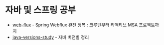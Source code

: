 # 자바 및 스프링 공부
- [web-flux](https://github.com/whitewise95/java-spring-study/tree/main/./web-flux) -   Spring Webflux 완전 정복 : 코루틴부터 리액티브 MSA 프로젝트까지
- [java-versions-study](https://github.com/whitewise95/java-spring-study/tree/main/./java-versions-study) -  자바 버전별 정리
